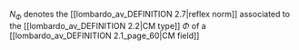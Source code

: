 $N_\Phi$ denotes the [[lombardo_av_DEFINITION 2.7|reflex norm]] associated to the [[lombardo_av_DEFINITION 2.2|CM type]] $\Phi$ of a [[lombardo_av_DEFINITION 2.1_page_60|CM field]]